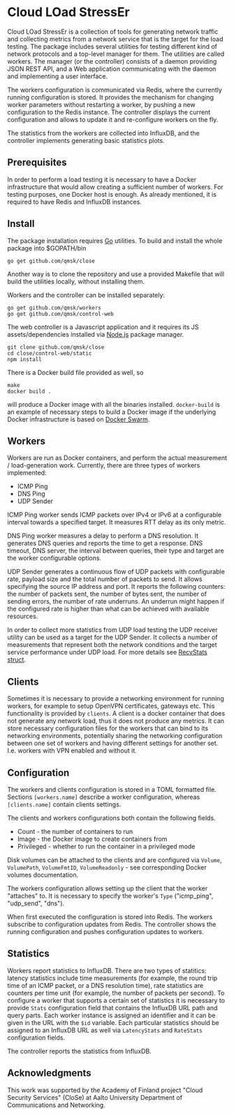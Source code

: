 # Cloud LOad StressEr

Cloud LOad StressEr is a collection of tools for generating network traffic and
collecting metrics from a network service that is the target for the load
testing. The package includes several utilities for testing different kind of
network protocols and a top-level manager for them. The utilities are called
workers. The manager (or the controller) consists of a daemon providing JSON
REST API, and a Web application communicating with the daemon and implementing a
user interface.

The workers configuration is communicated via Redis, where the currently running
configuration is stored. It provides the mechanism for changing worker
parameters without restarting a worker, by pushing a new configuration to
the Redis instance. The controller displays the current configuration and allows
to update it and re-configure workers on the fly.

The statistics from the workers are collected into InfluxDB, and the controller
implements generating basic statistics plots.

## Prerequisites

In order to perform a load testing it is necessary to have a Docker
infrastructure that would allow creating a sufficient number of workers. For
testing purposes, one Docker host is enough. As already mentioned, it is
required to have Redis and InfluxDB instances.

## Install

The package installation requires [Go](https://golang.org/) utilities. To build
and install the whole package into $GOPATH/bin

    go get github.com/qmsk/close

Another way is to clone the repository and use a provided Makefile that will
build the utilities locally, without installing them.

Workers and the controller can be installed separately:

    go get github.com/qmsk/workers
    go get github.com/qmsk/control-web

The web controller is a Javascript application and it requires its JS
assets/dependencies installed via [Node.js](https://nodejs.org/en/) package
manager.

    git clone github.com/qmsk/close
    cd close/control-web/static
    npm install

There is a Docker build file provided as well, so

    make
    docker build .

will produce a Docker image with all the binaries installed. `docker-build` is
an example of necessary steps to build a Docker image if the underlying Docker
infrastructure is based on [Docker Swarm](https://docs.docker.com/swarm/).

## Workers

Workers are run as Docker containers, and perform the actual measurement /
load-generation work. Currently, there are three types of workers implemented:

* ICMP Ping
* DNS Ping
* UDP Sender

ICMP Ping worker sends ICMP packets over IPv4 or IPv6 at a configurable interval
towards a specified target. It measures RTT delay as its only metric.

DNS Ping worker measures a delay to perform a DNS resolution. It generates DNS
queries and reports the time to get a response. DNS timeout, DNS server, the
interval between queries, their type and target are the worker configurable
options.

UDP Sender generates a continuous flow of UDP packets with configurable rate,
payload size and the total number of packets to send. It allows specifying the
source IP address and port. It reports the following counters: the number of
packets sent, the number of bytes sent, the number of sending errors, the number
of rate underruns. An underrun might happen if the configured rate is higher
than what can be achieved with available resources.

In order to collect more statistics from UDP load testing the UDP receiver
utility can be used as a target for the UDP Sender. It collects a number of
measurements that represent both the network conditions and the target service
performance under UDP load. For more details see [RecvStats struct](udp/recv.go).

## Clients

Sometimes it is necessary to provide a networking environment for running
workers, for example to setup OpenVPN certificates, gateways etc. This
functionality is provided by `clients`. A client is a docker container that does
not generate any network load, thus it does not produce any metrics. It can
store necessary configuration files for the workers that can bind to its
networking environments, potentially sharing the networking configuration
between one set of workers and having different settings for another
set. I.e. workers with VPN enabled and without it.

## Configuration

The workers and clients configuration is stored in a TOML formatted
file. Sections `[workers.name]` describe a worker configuration, whereas
`[clients.name]` contain clients settings.

The clients and workers configurations both contain the following fields.

* Count - the number of containers to run
* Image - the Docker image to create containers from
* Privileged - whether to run the container in a privileged mode

Disk volumes can be attached to the clients and are configured via `Volume`,
`VolumePath`, `VolumeFmtID`, `VolumeReadonly` - see corresponding Docker volumes
documentation.

The workers configuration allows setting up the client that the worker
"attaches" to. It is necessary to specify the worker's `Type` ("icmp_ping",
"udp_send", "dns").

When first executed the configuration is stored into Redis. The workers
subscribe to configuration updates from Redis. The controller shows the running
configuration and pushes configuration updates to workers.

## Statistics

Workers report statistics to InfluxDB. There are two types of statitics: latency
statistics include time measurements (for example, the round trip time of an
ICMP packet, or a DNS resolution time), rate statistics are counters per time
unit (for example, the number of packets per second). To configure a worker that
supports a certain set of statistics it is necessary to provide `Stats`
configuration field that contains the InfluxDB URL path and query parts. Each
worker instance is assigned an identifier and it can be given in the URL with
the `$id` variable. Each particular statistics should be assigned to an InfluxDB
URL as well via `LatencyStats` and `RateStats` configuration fields.

The controller reports the statistics from InfluxDB.

## Acknowledgments

This work was supported by the Academy of Finland project "Cloud Security Services" (CloSe) at Aalto University Department of Communications and Networking.

